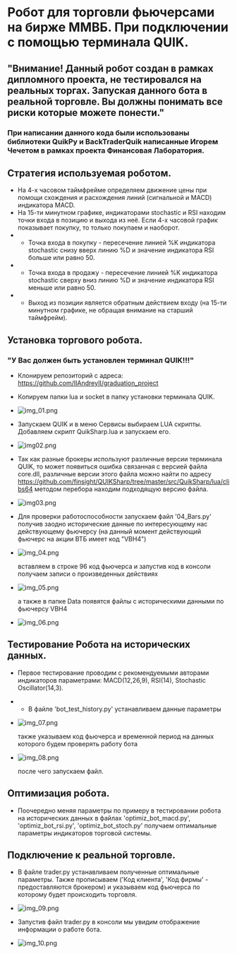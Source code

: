 # Робот для торговли фьючерсами на бирже ММВБ. При подключении с помощью терминала QUIK.

## "Внимание! Данный робот создан в рамках дипломного проекта, не тестировался на реальных торгах. Запуская данного бота в реальной торговле. Вы должны понимать все риски которые можете понести."

### При написании данного кода были использованы библиотеки QuikPy и BackTraderQuik написанные Игорем Чечетом в рамках проекта Финансовая Лаборатория.

## Стратегия используемая роботом.

- На 4-х часовом таймфрейме определяем движение цены при помощи схождения и расхождения 
линий (сигнальной и MACD) индикатора MACD. 
- На 15-ти минутном графике, индикаторами stochastic и
RSI находим точки входа в позицию и выхода из неё. Если 4-х часовой график показывает покупку,
то только покупаем и наоборот.
- - Точка входа в покупку - пересечение линией %K индикатора stochastic снизу вверх линию %D
и значение индикатора RSI больше или равно 50.
- - Точка входа в продажу - пересечение линией %K индикатора stochastic сверху вниз линию %D
и значение индикатора RSI меньше или равно 50.
- - Выход из позиции является обратным действием входу (на 15-ти минутном графике, не 
обращая внимание на старший таймфрейм).

## Установка торгового робота.
### "У Вас должен быть установлен терминал QUIK!!!"

- Клонируем репозиторий с адреса: https://github.com/IIAndreyII/graduation_project
- Копируем папки lua и socket в папку установки терминала QUIK.

- ![img_01.png](pictures/img_01.png)
- Запускаем QUIK и в меню Сервисы выбираем LUA скрипты. Добавляем скрипт QuikSharp.lua и запускаем его.
- ![img02.png](pictures/img_02.png)
- Так как разные брокеры используют различные версии терминала QUIK, то может появиться ошибка связанная с версией файла core.dll, различные версии этого файла можно найти по адресу https://github.com/finsight/QUIKSharp/tree/master/src/QuikSharp/lua/clibs64 методом перебора находим подходящую версию файла.

- ![img03.png](pictures/img_03.png)
- Для проверки работоспособности запускаем файл '04_Bars.py' получив заодно исторические данные по интересующему нас действующему фьючерсу 
(на данный момент действующий фьючерс на акции ВТБ имеет код "VBH4")
- ![img_04.png](pictures/img_04.png)

  вставляем в строке 96 код фьючерса и запустив код в консоли получаем записи о произведенных действиях
- ![img_05.png](pictures/img_05.png) 

  а также в папке Data появятся файлы с историческими данными по фьючерсу VBH4
  
- ![img_06.png](pictures/img_06.png)

## Тестирование Робота на исторических данных.

- Первое тестирование проводим с рекомендуемыми авторами индикаторов параметрами: MACD(12,26,9),
RSI(14), Stochastic Oscillator(14,3).
- - В файле 'bot_test_history.py' устанавливаем данные параметры

- ![img_07.png](pictures%2Fimg_07.png)

  также указываем код фьючерса и временной период на данных которого будем проверять работу бота

- ![img_08.png](pictures%2Fimg_08.png)

  после чего запускаем файл.


## Оптимизация робота.

- Поочередно меняя параметры по примеру в тестировании робота на исторических данных
в файлах 'optimiz_bot_macd.py', 'optimiz_bot_rsi.py', 'optimiz_bot_stoch.py'
получаем оптимальные параметры индикаторов торговой системы.


## Подключение к реальной торговле.

- В файле trader.py устанавливаем полученные оптимальные параметры. Также прописываем ('Код клиента',
'Код фирмы' - предоставляются брокером) и указываем код фьючерса по которому будет происходить торговля.
- ![img_09.png](pictures%2Fimg_09.png)

- Запустив файл trader.py в консоли мы увидим отображение информации о работе бота.
- ![img_10.png](pictures%2Fimg_10.png)